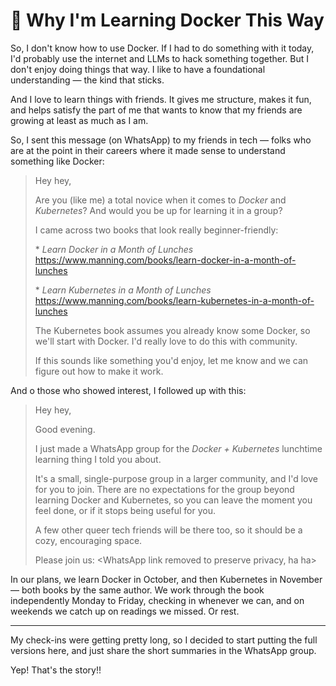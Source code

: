 # 💬 Why I'm Learning Docker This Way

So, I don't know how to use Docker. If I had to do something with it today, I'd probably use the internet and LLMs to hack something together. But I don't enjoy doing things that way. I like to have a foundational understanding &mdash; the kind that sticks.

And I love to learn things with friends. It gives me structure, makes it fun, and helps satisfy the part of me that wants to know that my friends are growing at least as much as I am.

So, I sent this message (on WhatsApp) to my friends in tech &mdash; folks who are at the point in their careers where it made sense to understand something like Docker:

> Hey hey,
>
> Are you (like me) a total novice when it comes to _Docker_ and _Kubernetes_? And would you be up for learning it in a group?
>
> I came across two books that look really beginner-friendly:
>
> \* _Learn Docker in a Month of Lunches_ https://www.manning.com/books/learn-docker-in-a-month-of-lunches
>
> \* _Learn Kubernetes in a Month of Lunches_ https://www.manning.com/books/learn-kubernetes-in-a-month-of-lunches
>
> The Kubernetes book assumes you already know some Docker, so we'll start with Docker. I'd really love to do this with community.
>
> If this sounds like something you'd enjoy, let me know and we can figure out how to make it work.

And o those who showed interest, I followed up with this:

> Hey hey,
>
> Good evening.
>
> I just made a WhatsApp group for the _Docker + Kubernetes_ lunchtime learning thing I told you about.
>
> It's a small, single-purpose group in a larger community, and I'd love for you to join. There are no expectations for the group beyond learning Docker and Kubernetes, so you can leave the moment you feel done, or if it stops being useful for you.
>
> A few other queer tech friends will be there too, so it should be a cozy, encouraging space.
>
> Please join us: <WhatsApp link removed to preserve privacy, ha ha>

In our plans, we learn Docker in October, and then Kubernetes in November &mdash; both books by the same author. We work through the book independently Monday to Friday, checking in whenever we can, and on weekends we catch up on readings we missed. Or rest.

---

My check-ins were getting pretty long, so I decided to start putting the full versions here, and just share the short summaries in the WhatsApp group.

Yep! That's the story!!
